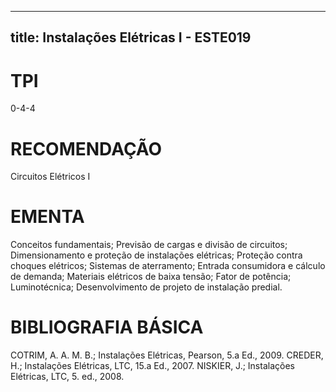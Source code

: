 
---
title: Instalações Elétricas I - ESTE019 
---

# TPI

0-4-4

# RECOMENDAÇÃO

Circuitos Elétricos I

# EMENTA

Conceitos fundamentais; Previsão de cargas e divisão de circuitos; Dimensionamento e proteção de instalações elétricas; Proteção contra choques elétricos; Sistemas de aterramento; Entrada consumidora e cálculo de demanda; Materiais elétricos de baixa tensão; Fator de potência; Luminotécnica; Desenvolvimento de projeto de instalação predial.

# BIBLIOGRAFIA BÁSICA

COTRIM, A. A. M. B.; Instalações Elétricas, Pearson, 5.a Ed., 2009.
CREDER, H.; Instalações Elétricas, LTC, 15.a Ed., 2007.
NISKIER, J.; Instalações Elétricas, LTC, 5. ed., 2008.
        